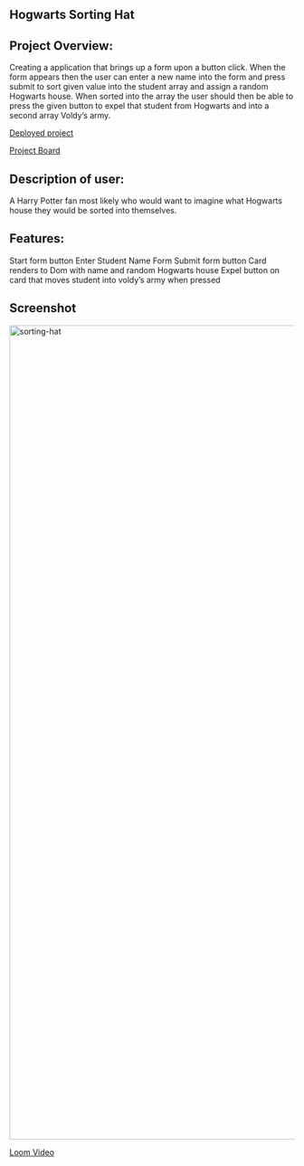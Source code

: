 ## Hogwarts Sorting Hat

## Project Overview:
Creating a application that brings up a form upon a button click.
When the form appears then the user can enter a new name into the form and press submit to sort given value into the student array and assign a random Hogwarts house. When sorted into the array the user should then be able to press the given button to expel that student from Hogwarts and into a second array Voldy’s army.

[Deployed project](https://sorting-hat-09f990.netlify.app/)

[Project Board](https://github.com/Gabrielsmith1998/sorting-hat/projects/1)

## Description of user:
A Harry Potter fan most likely who would want to imagine what Hogwarts house they would be sorted into themselves.

## Features:
Start form button
Enter Student Name Form
Submit form button
Card renders to Dom with name and random Hogwarts house
Expel button on card that moves student into voldy’s army when pressed

## Screenshot
<img width="1440" alt="sorting-hat" src="https://user-images.githubusercontent.com/86996271/128581677-f259f759-d44b-44cd-8f2e-dec34c0ca37f.png">



[Loom Video](https://www.loom.com/share/5be1776fbf674c7189f3698bd4e0bd7e)
